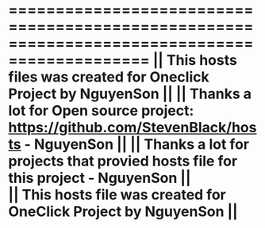=============================================================================================
||  This hosts files was created for Oneclick Project by NguyenSon                          || 
||  Thanks a lot for Open source project: https://github.com/StevenBlack/hosts - NguyenSon ||
||  Thanks a lot for projects that provied hosts file for this project - NguyenSon         ||  
||  This hosts file was created for OneClick Project by NguyenSon                          ||
=============================================================================================





